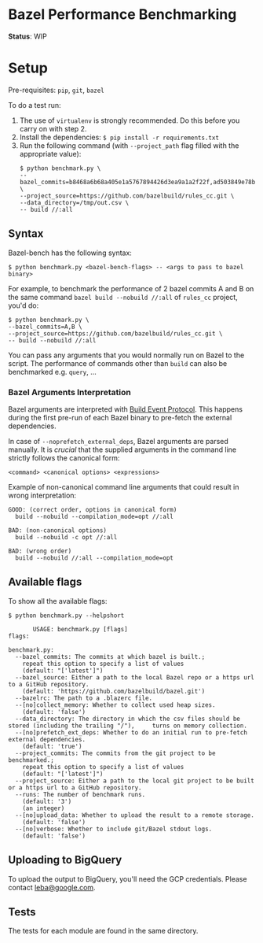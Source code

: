 # Bazel Performance Benchmarking

**Status**: WIP

# Setup

Pre-requisites: `pip`, `git`, `bazel`

To do a test run:

1.  The use of `virtualenv` is strongly recommended. Do this before you carry on
    with step 2.
2.  Install the dependencies: `$ pip install -r requirements.txt`
3.  Run the following command (with `--project_path` flag filled with the
    appropriate value):
    ```
    $ python benchmark.py \
    --bazel_commits=b8468a6b68a405e1a5767894426d3ea9a1a2f22f,ad503849e78b98d762f03168de5a336904280150 \
    --project_source=https://github.com/bazelbuild/rules_cc.git \
    --data_directory=/tmp/out.csv \
    -- build //:all
    ```

## Syntax

Bazel-bench has the following syntax:

```
$ python benchmark.py <bazel-bench-flags> -- <args to pass to bazel binary>

```

For example, to benchmark the performance of 2 bazel commits A and B on the same command `bazel build --nobuild //:all` of `rules_cc` project, you'd do:

```
$ python benchmark.py \
--bazel_commits=A,B \
--project_source=https://github.com/bazelbuild/rules_cc.git \
-- build --nobuild //:all
```

You can pass any arguments that you would normally run on Bazel to the script. The performance of commands other than `build` can also be benchmarked e.g. `query`, ...

### Bazel Arguments Interpretation

Bazel arguments are interpreted with [Build Event Protocol](https://docs.bazel.build/versions/master/build-event-protocol.html). This happens during the first pre-run of each Bazel binary to pre-fetch the external dependencies.

In case of `--noprefetch_external_deps`, Bazel arguments are parsed manually. It is _crucial_ that the supplied arguments in the command line strictly follows the canonical form:

```
<command> <canonical options> <expressions>
```

Example of non-canonical command line arguments that could result in wrong interpretation:

```
GOOD: (correct order, options in canonical form)
  build --nobuild --compilation_mode=opt //:all

BAD: (non-canonical options)
  build --nobuild -c opt //:all

BAD: (wrong order)
  build --nobuild //:all --compilation_mode=opt
```

## Available flags

To show all the available flags:

```
$ python benchmark.py --helpshort

       USAGE: benchmark.py [flags]
flags:

benchmark.py:
  --bazel_commits: The commits at which bazel is built.;
    repeat this option to specify a list of values
    (default: "['latest']")
  --bazel_source: Either a path to the local Bazel repo or a https url to a GitHub repository.
    (default: 'https://github.com/bazelbuild/bazel.git')
  --bazelrc: The path to a .blazerc file.
  --[no]collect_memory: Whether to collect used heap sizes.
    (default: 'false')
  --data_directory: The directory in which the csv files should be stored (including the trailing "/"),     turns on memory collection.
  --[no]prefetch_ext_deps: Whether to do an initial run to pre-fetch external dependencies.
    (default: 'true')
  --project_commits: The commits from the git project to be benchmarked.;
    repeat this option to specify a list of values
    (default: "['latest']")
  --project_source: Either a path to the local git project to be built or a https url to a GitHub repository.
  --runs: The number of benchmark runs.
    (default: '3')
    (an integer)
  --[no]upload_data: Whether to upload the result to a remote storage.
    (default: 'false')
  --[no]verbose: Whether to include git/Bazel stdout logs.
    (default: 'false')

```

## Uploading to BigQuery

To upload the output to BigQuery, you'll need the GCP credentials. Please contact leba@google.com.

## Tests

The tests for each module are found in the same directory.
